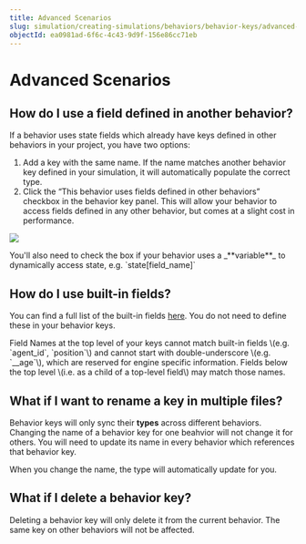 ```yaml
---
title: Advanced Scenarios
slug: simulation/creating-simulations/behaviors/behavior-keys/advanced-scenarios
objectId: ea0981ad-6f6c-4c43-9d9f-156e86cc71eb
---
```


# Advanced Scenarios

## How do I use a field defined in another behavior?

If a behavior uses state fields which already have keys defined in other behaviors in your project, you have two options:

1. Add a key with the same name. If the name matches another behavior key defined in your simulation, it will automatically populate the correct type.
1. Click the “This behavior uses fields defined in other behaviors” checkbox in the behavior key panel. This will allow your behavior to access fields defined in any other behavior, but comes at a slight cost in performance.

![](https://cdn-us1.hash.ai/site/docs/screenshot-2021-02-11-at-15.20.15.png)

<Hint style="warning">
You'll also need to check the box if your behavior uses a _**variable**_ to dynamically access state, e.g. `state[field_name]`
</Hint>

## How do I use built-in fields?

You can find a full list of the built-in fields [here](/docs/simulation/creating-simulations/anatomy-of-an-agent/state#reserved-fields). You do not need to define these in your behavior keys.

<Hint style="info">
Field Names at the top level of your keys cannot match built-in fields \(e.g. `agent_id`, `position`\) and cannot start with double-underscore \(e.g. `__age`\), which are reserved for engine specific information. Fields below the top level \(i.e. as a child of a top-level field\) may match those names.
</Hint>

## What if I want to rename a key in multiple files?

Behavior keys will only sync their **types** across different behaviors. Changing the name of a behavior key for one beahvior will not change it for others. You will need to update its name in every behavior which references that behavior key.

When you change the name, the type will automatically update for you.

## What if I delete a behavior key?

Deleting a behavior key will only delete it from the current behavior. The same key on other behaviors will not be affected.
